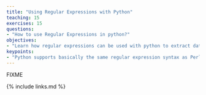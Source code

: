 ```yaml
---
title: "Using Regular Expressions with Python"
teaching: 15
exercises: 15
questions:
- "How to use Regular Expressions in python?"
objectives:
- "Learn how regular expressions can be used with python to extract data"
keypoints:
- "Python supports basically the same regular expression syntax as Perl. However, the syntax changes between Perl and Python and the way of using regular expressions is substantially different."
---
```

FIXME

{% include links.md %}
